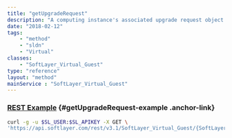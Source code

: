 ```yaml
---
title: "getUpgradeRequest"
description: "A computing instance's associated upgrade request object if any."
date: "2018-02-12"
tags:
    - "method"
    - "sldn"
    - "Virtual"
classes:
    - "SoftLayer_Virtual_Guest"
type: "reference"
layout: "method"
mainService : "SoftLayer_Virtual_Guest"
---
```


### [REST Example](#getUpgradeRequest-example) <a href="/article/rest/"><i class="fas fa-question"></i></a> {#getUpgradeRequest-example .anchor-link} 
```bash
curl -g -u $SL_USER:$SL_APIKEY -X GET \
'https://api.softlayer.com/rest/v3.1/SoftLayer_Virtual_Guest/{SoftLayer_Virtual_GuestID}/getUpgradeRequest'
```
